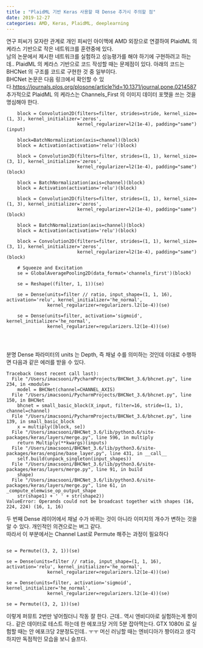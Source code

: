 ```yaml
---
title : "PlaidML 기반 Keras 사용할 때 Dense 추가시 주의할 점"
date: 2019-12-27
categories: AMD, Keras, PlaidML, deeplearning
---
```



연구 피씨가 모자란 관계로 개인 피씨인 아이맥에 AMD 외장으로 연결하여 PlaidML 의 케라스 기반으로 작은 네트워크를 훈련중에 있다. <br>
남의 논문에서 제시한 네트워크를 실험하고 성능평가를 해야 하기에 구현하려고 하는데.. PlaidML 의 케라스 기반으로 코드 작성할 때는 문제점이 있다. 아래의 코드는 BHCNet 의 구조를 코드로 구현한 것 중 일부이다.<br>
BHCNet 논문은 다음 링크에서 확인할 수 있다.<https://journals.plos.org/plosone/article?id=10.1371/journal.pone.0214587>
추가적으로 PlaidML 의 케라스는 Channels_First 의 이미지 데이터 포맷을 쓰는 것을 명심해야 한다.

~~~
    block = Convolution2D(filters=filter, strides=stride, kernel_size=(1, 3), kernel_initializer='zeros',
                          kernel_regularizer=l2(1e-4), padding="same")(input)

    block=BatchNormalization(axis=channel)(block)
    block = Activation(activation='relu')(block)

    block = Convolution2D(filters=filter, strides=(1, 1), kernel_size=(3, 1), kernel_initializer='zeros',
                          kernel_regularizer=l2(1e-4), padding="same")(block)

    block = BatchNormalization(axis=channel)(block)
    block = Activation(activation='relu')(block)

    block = Convolution2D(filters=filter, strides=(1, 1), kernel_size=(1, 3), kernel_initializer='zeros',
                          kernel_regularizer=l2(1e-4), padding="same")(block)

    block = BatchNormalization(axis=channel)(block)
    block = Activation(activation='relu')(block)

    block = Convolution2D(filters=filter, strides=(1, 1), kernel_size=(3, 1), kernel_initializer='zeros',
                          kernel_regularizer=l2(1e-4), padding="same")(block)

    # Squeeze and Excitation
    se = GlobalAveragePooling2D(data_format='channels_first')(block)

    se = Reshape((filter, 1, 1))(se)

    se = Dense(units=filter // ratio, input_shape=(1, 1, 16), activation='relu', kernel_initializer='he_normal',
               kernel_regularizer=regularizers.l2(1e-4))(se)

    se = Dense(units=filter, activation='sigmoid', kernel_initializer='he_normal',
               kernel_regularizer=regularizers.l2(1e-4))(se)


    
~~~

분명 Dense 파라미터의 units 는 Depth, 즉 채널 수를 의미하는 것인데 이대로 수행하면 다음과 같은 에러를 받을 수 있다.

~~~
Traceback (most recent call last):
  File "/Users/imacsooni/PycharmProjects/BHCNet_3.6/bhcnet.py", line 234, in <module>
    model = BHCNet(channel=CHANNEL_AXIS)
  File "/Users/imacsooni/PycharmProjects/BHCNet_3.6/bhcnet.py", line 150, in BHCNet
    bhcnet = small_basic_block(X_input, filter=16, stride=(1, 1), channel=channel)
  File "/Users/imacsooni/PycharmProjects/BHCNet_3.6/bhcnet.py", line 139, in small_basic_block
    x = multiply([block, se])
  File "/Users/imacsooni/BHCNet_3.6/lib/python3.6/site-packages/keras/layers/merge.py", line 596, in multiply
    return Multiply(**kwargs)(inputs)
  File "/Users/imacsooni/BHCNet_3.6/lib/python3.6/site-packages/keras/engine/base_layer.py", line 431, in __call__
    self.build(unpack_singleton(input_shapes))
  File "/Users/imacsooni/BHCNet_3.6/lib/python3.6/site-packages/keras/layers/merge.py", line 91, in build
    shape)
  File "/Users/imacsooni/BHCNet_3.6/lib/python3.6/site-packages/keras/layers/merge.py", line 61, in _compute_elemwise_op_output_shape
    str(shape1) + ' ' + str(shape2))
ValueError: Operands could not be broadcast together with shapes (16, 224, 224) (16, 1, 16)
~~~

두 번째 Dense 레이어에서 채널 수가 바뀌는 것이 아니라 이미지의 개수가 변하는 것을 알 수 있다. 개인적인 의견으로는 버그 같다. <br>
따라서 이 부분에서는 Channel Last로 Permute 해주는 과정이 필요하다<br>

~~~

se = Permute((3, 2, 1))(se)

se = Dense(units=filter // ratio, input_shape=(1, 1, 16), activation='relu', kernel_initializer='he_normal',
               kernel_regularizer=regularizers.l2(1e-4))(se)

se = Dense(units=filter, activation='sigmoid', kernel_initializer='he_normal',
               kernel_regularizer=regularizers.l2(1e-4))(se)
               
se = Permute((3, 2, 1))(se)
~~~

이렇게 퍼뮤트 2번만 넣어줬더니 작동 잘 한다. 근데.. 역시 엔비디아로 실험하는게 짱이다..
같은 데이터로 테스트 하는데 한 에포크당 거의 5분 잡아먹는다. GTX 1080ti 로 실험할 때는 안 에포크당 2분정도인데.. ㅜㅜ
머신 러닝할 때는 엔비디아가 짱이라고 생각하지만 독점적인 모습을 보니 슬프다.
